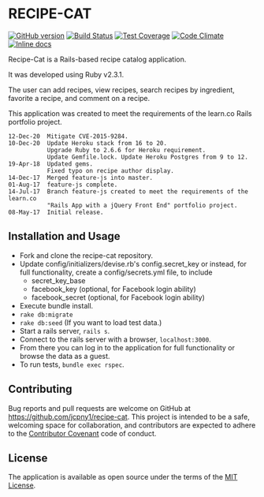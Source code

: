# RECIPE-CAT

[![GitHub version](https://badge.fury.io/gh/jcpny1%2Frecipe-cat.svg)](https://badge.fury.io/gh/jcpny1%2Frecipte-cat)
[![Build Status](https://api.travis-ci.org/jcpny1/recipe-cat.svg?branch=master)](http://travis-ci.org/jcpny1/recipe-cat)
[![Test Coverage](https://codeclimate.com/github/jcpny1/recipe-cat/badges/coverage.svg)](https://codeclimate.com/github/jcpny1/recipe-cat/coverage)
[![Code Climate](https://codeclimate.com/github/jcpny1/recipe-cat/badges/gpa.svg)](https://codeclimate.com/github/jcpny1/recipe-cat)
[![Inline docs](http://inch-ci.org/github/jcpny1/recipe-cat.svg)](http://inch-ci.org/github/jcpny1/recipe-cat)

Recipe-Cat is a Rails-based recipe catalog application.

It was developed using Ruby v2.3.1.

The user can add recipes, view recipes, search recipes by ingredient, favorite a recipe, and comment on a recipe.

This application was created to meet the requirements of the learn.co Rails portfolio project.

```
12-Dec-20  Mitigate CVE-2015-9284.
10-Dec-20  Update Heroku stack from 16 to 20.
           Upgrade Ruby to 2.6.6 for Heroku requirement.
           Update Gemfile.lock. Update Heroku Postgres from 9 to 12.
19-Apr-18  Updated gems.
           Fixed typo on recipe author display.
14-Dec-17  Merged feature-js into master.
01-Aug-17  feature-js complete.
14-Jul-17  Branch feature-js created to meet the requirements of the learn.co
           "Rails App with a jQuery Front End" portfolio project.
08-May-17  Initial release.
```

## Installation and Usage

* Fork and clone the recipe-cat repository.
* Update config/initializers/devise.rb's config.secret_key or instead, for full functionality, create a config/secrets.yml file, to include
  - secret_key_base
  - facebook_key    (optional, for Facebook login ability)
  - facebook_secret (optional, for Facebook login ability)
* Execute bundle install.
* `rake db:migrate`
* `rake db:seed` (If you want to load test data.)
* Start a rails server, `rails s`.
* Connect to the rails server with a browser, `localhost:3000`.
* From there you can log in to the application for full functionality or browse the data as a guest.
* To run tests, `bundle exec rspec`.

## Contributing

Bug reports and pull requests are welcome on GitHub at https://github.com/jcpny1/recipe-cat. This project is intended to be a safe, welcoming space for collaboration, and contributors are expected to adhere to the [Contributor Covenant](http://contributor-covenant.org) code of conduct.

## License

The application is available as open source under the terms of the [MIT License](http://opensource.org/licenses/MIT).
